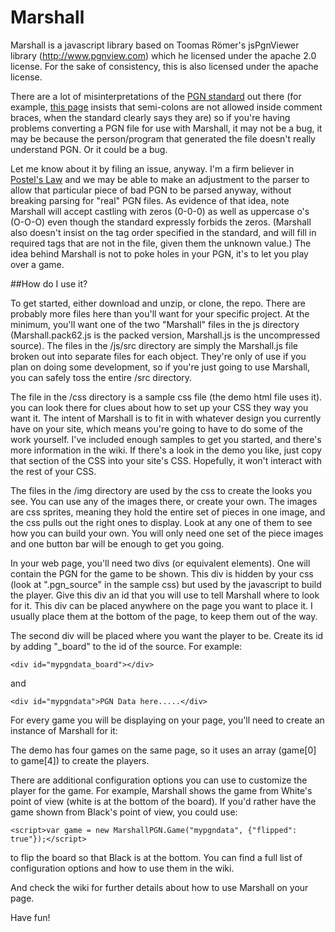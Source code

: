 # Marshall

Marshall is a javascript library based on Toomas R&#246;mer's jsPgnViewer library (http://www.pgnview.com) which he licensed under the apache 2.0
license. For the sake of consistency, this is also licensed under the apache license.

There are a lot of misinterpretations of the [PGN standard](http://www6.chessclub.com/help/PGN-spec) out there (for example, [this page](http://www.gambitchess.com/semi/pgnutils.htm) insists that semi-colons are not allowed inside comment braces, when the standard clearly says they are) so if you're having problems converting a PGN file for use with Marshall, it may not be a bug, it may be because the person/program that generated the file doesn't really understand PGN. Or it could be a bug.

Let me know about it by filing an issue, anyway. I'm a firm believer in [Postel's Law](http://en.wikipedia.org/wiki/Jon_Postel#Postel.27s_Law) and we may be able to make an adjustment to the parser to allow that particular piece of bad PGN to be parsed anyway, without breaking parsing for "real" PGN files. As evidence of that idea, note Marshall will accept castling with zeros (0-0-0) as well as uppercase o's (O-O-O) even though the standard expressly forbids the zeros. (Marshall also doesn't insist on the tag order specified in the standard, and will fill in required tags that are not in the file, given them the unknown value.) The idea behind Marshall is not to poke holes in your PGN, it's to let you play over a game.

##How do I use it?

To get started, either download and unzip, or clone, the repo. There are probably more files here than you'll want for your specific project. At the minimum, you'll want one of the two "Marshall" files in the js directory (Marshall.pack62.js is the packed version, Marshall.js is the uncompressed source). The files in the /js/src directory are simply the Marshall.js file broken out into separate files for each object. They're only of use if you plan on doing some development, so if you're just going to use Marshall, you can safely toss the entire /src directory.

The file in the /css directory is a sample css file (the demo html file uses it). you can look there for clues about how to set up your CSS they way you want it. The intent of Marshall is to fit in with whatever design you currently have on your site, which means you're going to have to do some of the work yourself. I've included enough samples to get you started, and there's more information in the wiki. If there's a look in the demo you like, just copy that section of the CSS into your site's CSS. Hopefully, it won't interact with the rest of your CSS.

The files in the /img directory are used by the css to create the looks you see. You can use any of the images there, or create your own. The images are css sprites, meaning they hold the entire set of pieces in one image, and the css pulls out the right ones to display. Look at any one of them to see how you can build your own. You will only need one set of the piece images and one button bar will be enough to get you going.

In your web page, you'll need two divs (or equivalent elements). One will contain the PGN for the game to be shown. This div is hidden by your css (look at ".pgn_source" in the sample css) but used by the javascript to build the player. Give this div an id that you will use to tell Marshall where to look for it. This div can be placed anywhere on the page you want to place it. I usually place them at the bottom of the page, to keep them out of the way.

The second div will be placed where you want the player to be. Create its id by adding "\_board" to the id of the source. For example:

`<div id="mypgndata_board"></div>`

and

`<div id="mypgndata">PGN Data here.....</div>`

For every game you will be displaying on your page, you'll need to create an instance of Marshall for it:


The demo has four games on the same page, so it uses an array (game[0] to game[4]) to create the players.

There are additional configuration options you can use to customize the player for the game. For example, Marshall shows the game from White's point of view (white is at the bottom of the board). If you'd rather have the game shown from Black's point of view, you could use:

`<script>var game = new MarshallPGN.Game("mypgndata", {"flipped": true"});</script>`

to flip the board so that Black is at the bottom. You can find a full list of configuration options and how to use them in the wiki.

And check the wiki for further details about how to use Marshall on your page.

Have fun!
